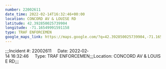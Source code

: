 ```yaml
---
number: 22002611
date_time: 2022-02-14T16:32:46+00:00
location: CONCORD AV & LOUISE RD
latitude: 42.392850025739904
longitude: -71.16549991591158
type: TRAF ENFORCEMEN
google_maps_link: https://maps.google.com/?q=42.392850025739904,-71.16549991591158
---
```


;;;Incident #: 22002611     Date: 2022‐02‐14 16:32:46     Type: TRAF ENFORCEMEN;;;Location: CONCORD AV & LOUISE RD;;;
